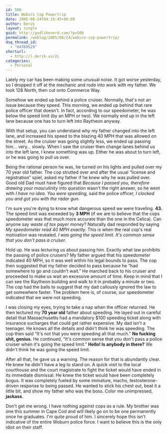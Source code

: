 ```yaml
---
id: 506
title: Woburn Cop Powertrip
date: 2005-08-24T04:19:45+00:00
author: Derik
layout: single
guid: http://godlikenerd.com/?p=506
permalink: /weblog/2005/08/24/woburn-cop-powertrip/
dsq_thread_id:
  - "64769529"
shorturl:
  - http://l.derik.us/2L
categories:
  - Personal
---
```

Lately my car has been making some unusual noise. It got worse yesterday, so I dropped it off at the mechanic and rode into work with my father. We took 128 North, then cut onto Commerce Way.

Somehow we ended up behind a police cruiser. Normally, that's not an issue because they speed. This morning, we ended up behind that rare police officer that doesn't. In fact, according to our speedometer, he was below the speed limit (by an MPH or two). We normally end up in the left lane because one has to turn left into Raytheon anyway.

With that setup, you can understand why my father changed into the left lane, and increased his speed to the blazing 40 MPH that was allowed on the street. As the cruiser was going slightly less, we ended up passing him&#8230; very&#8230; slowly. When I saw the cruiser then change lanes behind us into the left lane, I knew something was up. Either he was about to turn left, or he was going to pull us over.

Being the rational person he was, he turned on his lights and pulled over my 70 year old father. The cop strutted over and after the usual &#8220;license and registration&#8221; spiel, asked my father if he knew why he was pulled over. Good old Dad must have figured that _Because I passed you, therefore drawing your masculinity into question_ wasn't the right answer, so he went with _I have no idea_. _You were speeding,_ said the police officer, _I clocked you and got you with the radar gun._

I'm sure you're dying to know what dangerous speed we were traveling. **43.** The speed limit was exceeded by **3 MPH** (if we are to believe that the cops speedometer was that much more accurate than the one in the Celica). Can anyone say _waste of tax payer money_? Naturally dad responded by saying _My speedometer read 40 MPH exactly._ This is when the real cop's real motivation was revealed. _I was going the speed limit. It's common sense that you don't pass a cruiser._

Hold up. He was lecturing us about passing him. Exactly what law prohibits the passing of police cruisers? My father argued that his speedometer indicated 40 MPH, so it was well within his legal bounds to pass. The cop then suggested that my father decided to pass because he &#8220;had somewhere to go and couldn't wait.&#8221; He marched back to his cruiser and proceeded to make us wait an excessive amount of time. Keep in mind that I can see the Raytheon building and walk to it in probably a minute or two. The cop had the balls to suggest that my dad callously ignored the law to get somewhere faster. The problem here is, of course, our speedometer indicated that we were not speeding.

I was closing my eyes, trying to take a nap when the officer returned. He then lectured my **70 year old** father about speeding. He layed out in careful detail that Massachusetts had a mandatory $100 speeding ticket along with insurance sucharges that could get rather expensive. My dad isn't a teenager. He knows all the details and didn't think he was speeding. The cop then said &#8220;It's not that you were speeding all that much.&#8221; **No fucking shit, genius.** He continued, &#8220;It's common sense that you don't pass a police cruiser when it's going the speed limit.&#8221; **Hello! Is anybody in there?** We didn't think he was going the speed limit.

After all that, he gave us a warning. The reason for that is abundantly clear. He knew he didn't have a leg to stand on. A quick visit to the local courthouse and the court magistrate to fight the ticket would have ended in its immediate dismissal. He knew the ticket would have been completely bogus. It was completely fueled by some immature, macho, testosterone-driven response to being passed. He wanted to stick his chest out, beat it a little bit, and show my father who was the boss. Color me unimpressed, **jackass**.

Don't get me wrong. I have nothing against cops as a rule. My brother was one this summer in Cape Cod and will likely go on to be one permanently once he graduates. I'm quite proud of him. I sincerely hope this isn't indicative of the entire Woburn police force. I want to believe this is the only idiot on their staff.
